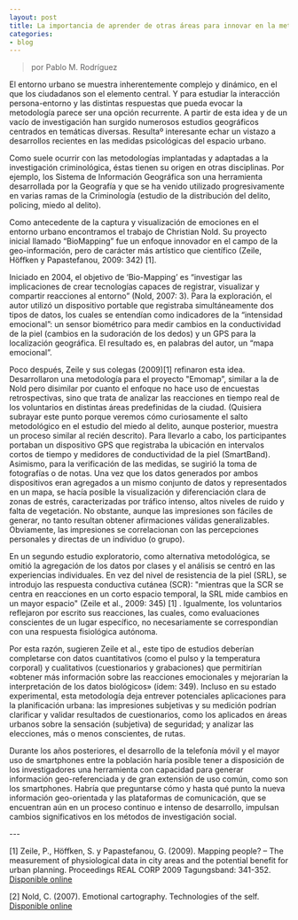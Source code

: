 ```yaml
---
layout: post
title: La importancia de aprender de otras áreas para innovar en la metodología (I)
categories:
- blog
---
```

> por Pablo M. Rodríguez

<p> El entorno urbano se muestra inherentemente complejo y dinámico, en el que los ciudadanos son el elemento central. Y para estudiar la interacción persona-entorno y las distintas respuestas que pueda evocar la metodología parece ser una opción recurrente. A partir de esta idea y de un vacío de investigación han surgido numerosos estudios geográficos centrados en temáticas diversas. Resultaº interesante echar un vistazo a desarrollos recientes en las medidas psicológicas del espacio urbano. </p>
<p> Como suele ocurrir con las metodologías implantadas y adaptadas a la investigación criminológica, éstas tienen su origen en otras disciplinas. Por ejemplo, los Sistema de Información Geográfica son una herramienta desarrollada por la Geografía y que se ha venido utilizado progresivamente en varias ramas de la Criminología (estudio de la distribución del delito, policing, miedo al delito). </p> <p>Como antecedente de la captura y visualización de emociones en el entorno urbano encontramos el trabajo de Christian Nold. Su proyecto inicial llamado “BioMapping” fue un enfoque innovador en el campo de la geo-información, pero de carácter más artístico que científico (Zeile, Höffken y Papastefanou, 2009: 342) [1]. </p>
<p> Iniciado en 2004, el objetivo de ‘Bio-Mapping’ es “investigar las implicaciones de crear tecnologías capaces de registrar, visualizar y compartir reacciones al entorno” (Nold, 2007: 3). Para la exploración, el autor utilizó un dispositivo portable que registraba simultáneamente dos tipos de datos, los cuales se entendían como indicadores de la “intensidad emocional”: un sensor biométrico para medir cambios en la conductividad de la piel (cambios en la sudoración de los dedos) y un GPS para la localización geográfica. El resultado es, en palabras del autor, un “mapa emocional”.</p>
<p>Poco después, Zeile y sus colegas (2009)[1] refinaron esta idea. Desarrollaron una metodología para el proyecto "Emomap”, similar a la de Nold pero disimilar por cuanto el enfoque no hace uso de encuestas retrospectivas, sino que trata de analizar las reacciones en tiempo real de los voluntarios en distintas áreas predefinidas de la ciudad. (Quisiera subrayar este punto porque veremos cómo curiosamente el salto metodológico en el estudio del miedo al delito, aunque posterior, muestra un proceso similar al recién descrito). Para llevarlo a cabo, los participantes portaban un dispositivo GPS que registraba la ubicación en intervalos cortos de tiempo y medidores de conductividad de la piel (SmartBand). Asimismo, para la verificación de las medidas, se sugirió la toma de fotografías o de notas. Una vez que los datos generados por ambos dispositivos eran agregados a un mismo conjunto de datos y representados en un mapa, se hacía posible la visualización y diferenciación clara de zonas de estrés, caracterizadas por tráfico intenso, altos niveles de ruido y falta de vegetación. No obstante, aunque las impresiones son fáciles de generar, no tanto resultan obtener afirmaciones válidas generalizables. Obviamente, las impresiones se correlacionan con las percepciones personales y directas de un individuo (o grupo). </p>
<p> En un segundo estudio exploratorio, como alternativa metodológica, se omitió la agregación de los datos por clases y el análisis se centró en las experiencias individuales. En vez del nivel de resistencia de la piel (SRL), se introdujo las respuesta conductiva cutánea (SCR): "mientras que la SCR se centra en reacciones en un corto espacio temporal, la SRL mide cambios en un mayor espacio" (Zeile et al., 2009: 345) [1] . Igualmente, los voluntarios reflejaron por escrito sus reacciones, las cuales, como evaluaciones conscientes de un lugar específico, no necesariamente se correspondían con una respuesta fisiológica autónoma. </p>
<p> Por esta razón, sugieren Zeile et al., este tipo de estudios deberían completarse con datos cuantitativos (como el pulso y la temperatura corporal) y cualitativos (cuestionarios y grabaciones) que permitirían «obtener más información sobre las reacciones emocionales y mejorarían la interpretación de los datos biológicos» (ídem: 349). Incluso en su estado experimental, esta metodología deja entrever potenciales aplicaciones para la planificación urbana: las impresiones subjetivas y su medición podrían clarificar y validar resultados de cuestionarios, como los aplicados en áreas urbanos sobre la sensación (subjetiva) de seguridad; y analizar las elecciones, más o menos conscientes, de rutas. </p>
<p> Durante los años posteriores, el desarrollo de la telefonía móvil y el mayor uso de smartphones entre la población haría posible tener a disposición de los investigadores una herramienta con capacidad para generar información geo-referenciada y de gran extensión de uso común, como son los smartphones. Habría que preguntarse cómo y hasta qué punto la nueva información geo-orientada y las plataformas de comunicación, que se encuentran aún en un proceso continuo e intenso de desarrollo, impulsan cambios significativos en los métodos de investigación social. </p>

<p>---</p>

<p> [1] Zeile, P., Höffken, S. y Papastefanou, G. (2009). Mapping people? – The measurement of physiological data in city areas and the potential benefit for urban planning. Proceedings REAL CORP 2009 Tagungsband: 341-352. <a href="http://www.corp.at/archive/CORP2009_78.pdf" target="_blank">Disponible online</a> </p>
<p>[2] Nold, C. (2007). Emotional cartography. Technologies of the self. <a href="http://emotionalcartography.net/EmotionalCartography.pdf" target="_blank">Disponible online</a></p>
